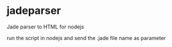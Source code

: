 # jadeparser
Jade parser to HTML for nodejs


run the script in nodejs and send the .jade file name as parameter 
